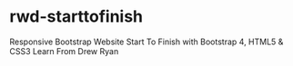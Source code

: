 # rwd-starttofinish
Responsive Bootstrap Website Start To Finish with Bootstrap 4, HTML5 &amp; CSS3 Learn From Drew Ryan
